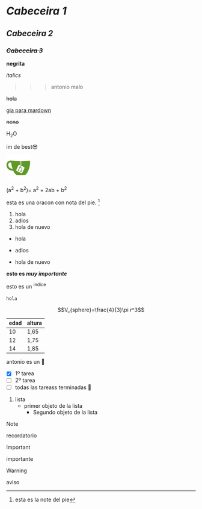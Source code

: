 # *Cabeceira 1*
## *Cabeceira 2*
### ~~*Cabeceira 3*~~

**negrita**

*italics*

>>>antonio malo

~~hola~~

[gia para mardown](https://docs.github.com/es/get-started/writing-on-github/getting-started-with-writing-and-formatting-on-github/basic-writing-and-formatting-syntax)

~~neno~~

H<sub>2</sub>O

im de best😎

![logo gitea](imagenes/logogitea.svg)

(a<sup>2</sup> + b<sup>2</sup>)= a<sup>2</sup> + 2ab +  b<sup>2</sup>

esta es una oracon con nota del pie. [^1]
[^1]: esta es la note del pie

1. hola
2. adios
3. hola de nuevo

- hola
+ adios
* hola de nuevo

**esto es _muy importante_**

esto es un <sup>indice</sup>

`hola`	

$$V_{sphere}=\frac{4}{3}\pi r^3$$

|edad|altura|
|---------|------|
|10|1,65|
|12|1,75|
|14|1,85|

antonio es un 👶

- [x] 1º tarea
- [ ] 2º tarea
- [ ] todas las tareass terminadas :tada:

1. lista
   - primer objeto de la lista
     - Segundo objeto de la lista

> [!NOTE]
recordatorio

> [!IMPORTANT]
importante

> [!WARNING]
aviso 
       
